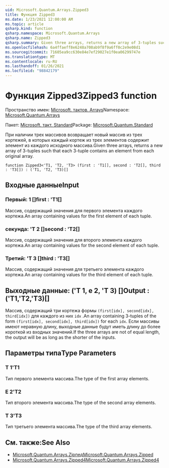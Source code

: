 ```yaml
---
uid: Microsoft.Quantum.Arrays.Zipped3
title: Функция Zipped3
ms.date: 1/23/2021 12:00:00 AM
ms.topic: article
qsharp.kind: function
qsharp.namespace: Microsoft.Quantum.Arrays
qsharp.name: Zipped3
qsharp.summary: Given three arrays, returns a new array of 3-tuples such that each 3-tuple contains an element from each original array.
ms.openlocfilehash: 6a4ffaeff8e6248a708ab9f8f9a6ff0c2e9e08d1
ms.sourcegitcommit: 71605ea9cc630e84e7ef29027e1f0ea06299747e
ms.translationtype: MT
ms.contentlocale: ru-RU
ms.lasthandoff: 01/26/2021
ms.locfileid: "98842179"
---
```

# <a name="zipped3-function"></a><span data-ttu-id="344a1-102">Функция Zipped3</span><span class="sxs-lookup"><span data-stu-id="344a1-102">Zipped3 function</span></span>

<span data-ttu-id="344a1-103">Пространство имен: [Microsoft. тактов. Arrays](xref:Microsoft.Quantum.Arrays)</span><span class="sxs-lookup"><span data-stu-id="344a1-103">Namespace: [Microsoft.Quantum.Arrays](xref:Microsoft.Quantum.Arrays)</span></span>

<span data-ttu-id="344a1-104">Пакет: [Microsoft. такт. Standard](https://nuget.org/packages/Microsoft.Quantum.Standard)</span><span class="sxs-lookup"><span data-stu-id="344a1-104">Package: [Microsoft.Quantum.Standard](https://nuget.org/packages/Microsoft.Quantum.Standard)</span></span>


<span data-ttu-id="344a1-105">При наличии трех массивов возвращает новый массив из трех кортежей, в которых каждый кортеж из трех элементов содержит элемент из каждого исходного массива.</span><span class="sxs-lookup"><span data-stu-id="344a1-105">Given three arrays, returns a new array of 3-tuples such that each 3-tuple contains an element from each original array.</span></span>

```qsharp
function Zipped3<'T1, 'T2, 'T3> (first : 'T1[], second : 'T2[], third : 'T3[]) : ('T1, 'T2, 'T3)[]
```


## <a name="input"></a><span data-ttu-id="344a1-106">Входные данные</span><span class="sxs-lookup"><span data-stu-id="344a1-106">Input</span></span>

### <a name="first--t1"></a><span data-ttu-id="344a1-107">Первый: 1 []</span><span class="sxs-lookup"><span data-stu-id="344a1-107">first : 'T1[]</span></span>

<span data-ttu-id="344a1-108">Массив, содержащий значения для первого элемента каждого кортежа.</span><span class="sxs-lookup"><span data-stu-id="344a1-108">An array containing values for the first element of each tuple.</span></span>


### <a name="second--t2"></a><span data-ttu-id="344a1-109">секунда: 'T 2 []</span><span class="sxs-lookup"><span data-stu-id="344a1-109">second : 'T2[]</span></span>

<span data-ttu-id="344a1-110">Массив, содержащий значения для второго элемента каждого кортежа.</span><span class="sxs-lookup"><span data-stu-id="344a1-110">An array containing values for the second element of each tuple.</span></span>


### <a name="third--t3"></a><span data-ttu-id="344a1-111">Третий: 'T 3 []</span><span class="sxs-lookup"><span data-stu-id="344a1-111">third : 'T3[]</span></span>

<span data-ttu-id="344a1-112">Массив, содержащий значения для третьего элемента каждого кортежа.</span><span class="sxs-lookup"><span data-stu-id="344a1-112">An array containing values for the third element of each tuple.</span></span>



## <a name="output--t1t2t3"></a><span data-ttu-id="344a1-113">Выходные данные: ('T 1, е 2, 'T 3) []</span><span class="sxs-lookup"><span data-stu-id="344a1-113">Output : ('T1,'T2,'T3)[]</span></span>

<span data-ttu-id="344a1-114">Массив, содержащий три кортежа формы `(first[idx], second[idx], third[idx])` для каждого из них `idx` .</span><span class="sxs-lookup"><span data-stu-id="344a1-114">An array containing 3-tuples of the form `(first[idx], second[idx], third[idx])` for each `idx`.</span></span> <span data-ttu-id="344a1-115">Если массивы имеют неравную длину, выходные данные будут иметь длину до более короткой из входных значений.</span><span class="sxs-lookup"><span data-stu-id="344a1-115">If the three arrays are not of equal length, the output will be as long as the shorter of the inputs.</span></span>

## <a name="type-parameters"></a><span data-ttu-id="344a1-116">Параметры типа</span><span class="sxs-lookup"><span data-stu-id="344a1-116">Type Parameters</span></span>

### <a name="t1"></a><span data-ttu-id="344a1-117">Т 1</span><span class="sxs-lookup"><span data-stu-id="344a1-117">'T1</span></span>

<span data-ttu-id="344a1-118">Тип первого элемента массива.</span><span class="sxs-lookup"><span data-stu-id="344a1-118">The type of the first array elements.</span></span>
### <a name="t2"></a><span data-ttu-id="344a1-119">Е 2</span><span class="sxs-lookup"><span data-stu-id="344a1-119">'T2</span></span>

<span data-ttu-id="344a1-120">Тип второго элемента массива.</span><span class="sxs-lookup"><span data-stu-id="344a1-120">The type of the second array elements.</span></span>
### <a name="t3"></a><span data-ttu-id="344a1-121">Т 3</span><span class="sxs-lookup"><span data-stu-id="344a1-121">'T3</span></span>

<span data-ttu-id="344a1-122">Тип третьего элемента массива.</span><span class="sxs-lookup"><span data-stu-id="344a1-122">The type of the third array elements.</span></span>

## <a name="see-also"></a><span data-ttu-id="344a1-123">См. также:</span><span class="sxs-lookup"><span data-stu-id="344a1-123">See Also</span></span>

- [<span data-ttu-id="344a1-124">Microsoft.Quantum.Arrays.Zipпед</span><span class="sxs-lookup"><span data-stu-id="344a1-124">Microsoft.Quantum.Arrays.Zipped</span></span>](xref:Microsoft.Quantum.Arrays.Zipped)
- [<span data-ttu-id="344a1-125">Microsoft.Quantum.Arrays.Zipped4</span><span class="sxs-lookup"><span data-stu-id="344a1-125">Microsoft.Quantum.Arrays.Zipped4</span></span>](xref:Microsoft.Quantum.Arrays.Zipped4)
